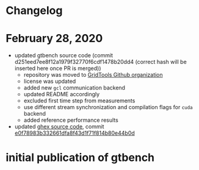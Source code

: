 # Changelog

# February 28, 2020
- updated gtbench source code (commit d251eed7ee8f12a1979f32770f6cdf1478b20dd4 (correct hash will be inserted here once PR is merged))
  - repository was moved to [GridTools Github organization](https://github.com/GridTools)
  - license was updated
  - added new `gcl` communication backend
  - updated README accordingly
  - excluded first time step from measurements
  - use different stream synchronization and compilation flags for `cuda` backend
  - added reference performance results
- updated [ghex source code](https://github.com/GridTools/GHEX/tree/lumi), commit [e0f78983b332661dfa8f43d1f71f814b80e44b0d](https://github.com/GridTools/GHEX/commit/e0f78983b332661dfa8f43d1f71f814b80e44b0d)

# initial publication of gtbench
